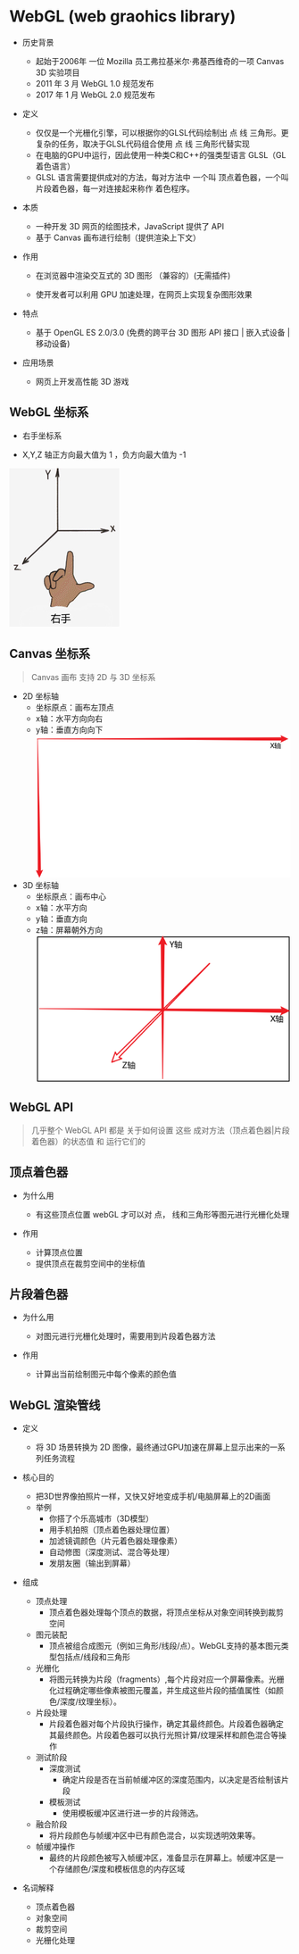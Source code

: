 # WebGL (web graohics library)
- 历史背景
  - 起始于2006年 一位 Mozilla 员工弗拉基米尔·弗基西维奇的一项 Canvas 3D 实验项目
  - 2011 年 3 月 WebGL 1.0 规范发布
  - 2017 年 1 月 WebGL 2.0 规范发布
- 定义
  - 仅仅是一个光栅化引擎，可以根据你的GLSL代码绘制出 点 线 三角形。更复杂的任务，取决于GLSL代码组合使用 点 线 三角形代替实现
  - 在电脑的GPU中运行，因此使用一种类C和C++的强类型语言 GLSL（GL着色语言）
  - GLSL 语言需要提供成对的方法，每对方法中 一个叫 顶点着色器，一个叫 片段着色器，每一对连接起来称作 着色程序。
- 本质
    - 一种开发 3D 网页的绘图技术，JavaScript 提供了 API
    - 基于 Canvas 画布进行绘制（提供渲染上下文）

- 作用

    - 在浏览器中渲染交互式的 3D 图形 （兼容的）(无需插件)

    - 使开发者可以利用 GPU 加速处理，在网页上实现复杂图形效果

- 特点

  - 基于 OpenGL ES 2.0/3.0 (免费的跨平台 3D 图形 API 接口 | 嵌入式设备 | 移动设备)

- 应用场景

  - 网页上开发高性能 3D 游戏

## WebGL 坐标系

- 右手坐标系

- X,Y,Z 轴正方向最大值为 1 ，负方向最大值为 -1

![WebGL 坐标系](../assets/WebGL坐标系.png)

## Canvas 坐标系

> Canvas 画布 支持 2D 与 3D 坐标系

- 2D 坐标轴
    - 坐标原点：画布左顶点
    - x轴：水平方向向右
    - y轴：垂直方向向下 
![canvas-2D-坐标系](../assets/canvas-2D-%E5%9D%90%E6%A0%87%E7%B3%BB.PNG)
- 3D 坐标轴
    - 坐标原点：画布中心
    - x轴：水平方向
    - y轴：垂直方向
    - z轴：屏幕朝外方向
![canvas-3D-坐标系](../assets/canvas-3D-%E5%9D%90%E6%A0%87%E7%B3%BB.PNG)

## WebGL API

> 几乎整个 WebGL API 都是 关于如何设置 这些 成对方法（顶点着色器|片段着色器）的状态值 和 运行它们的

## 顶点着色器

- 为什么用
  - 有这些顶点位置 webGL 才可以对 点， 线和三角形等图元进行光栅化处理

- 作用
  - 计算顶点位置
  - 提供顶点在裁剪空间中的坐标值

## 片段着色器

- 为什么用
  - 对图元进行光栅化处理时，需要用到片段着色器方法

- 作用
  - 计算出当前绘制图元中每个像素的颜色值


## WebGL 渲染管线

- 定义
  - 将 3D 场景转换为 2D 图像，最终通过GPU加速在屏幕上显示出来的一系列任务流程
- 核心目的
  - 把3D世界像拍照片一样，又快又好地变成手机/电脑屏幕上的2D画面
  - 举例
    - 你搭了个乐高城市（3D模型）
    - 用手机拍照（顶点着色器处理位置）
    - 加滤镜调颜色（片元着色器处理像素）
    - 自动修图（深度测试、混合等处理）
    - 发朋友圈（输出到屏幕）
- 组成
  - 顶点处理
    - 顶点着色器处理每个顶点的数据，将顶点坐标从对象空间转换到裁剪空间
  - 图元装配
    - 顶点被组合成图元（例如三角形/线段/点）。WebGL支持的基本图元类型包括点/线段和三角形
  - 光栅化
    - 将图元转换为片段（fragments）,每个片段对应一个屏幕像素。光栅化过程确定哪些像素被图元覆盖，并生成这些片段的插值属性（如颜色/深度/纹理坐标）。
  - 片段处理
    - 片段着色器对每个片段执行操作，确定其最终颜色。片段着色器确定其最终颜色。片段着色器可以执行光照计算/纹理采样和颜色混合等操作
  - 测试阶段
    - 深度测试
      - 确定片段是否在当前帧缓冲区的深度范围内，以决定是否绘制该片段
    - 模板测试
      - 使用模板缓冲区进行进一步的片段筛选。
  - 融合阶段
    - 将片段颜色与帧缓冲区中已有颜色混合，以实现透明效果等。
  - 帧缓冲操作
    - 最终的片段颜色被写入帧缓冲区，准备显示在屏幕上。帧缓冲区是一个存储颜色/深度和模板信息的内存区域


- 名词解释
  - 顶点着色器
  - 对象空间
  - 裁剪空间
  - 光栅化处理